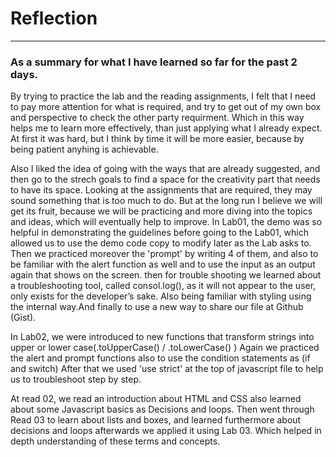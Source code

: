 # Reflection
----------------
### As a summary for what I have learned so far for the past 2 days.
>
By trying to practice the lab and the reading assignments, I felt that I need to pay more attention for what is required, and try to get out of my own box and perspective to check the other party requirment. Which in this way helps me to learn more effectively, than just applying what I already expect.
At first it was hard, but I think by time it will be more easier, because by being patient anyhing is achievable.
>
Also I liked the idea of going with the ways that are already suggested, and then go to the strech goals to find a space for the creativity part that needs to have its space.
Looking at the assignments that are required, they may sound something that is too much to do. But at the long run I believe we will get its fruit, because we will be practicing and more diving into the topics and ideas, which will eventually help to improve.
In Lab01, the demo was so helpful in demonstrating the guidelines before going to the Lab01, which allowed us to use the demo code copy to modify later as the Lab asks to. Then we practiced moreover the 'prompt' by writing 4 of them, and also to be familiar with the alert function as well and to use the input as an output again that shows on the screen.
then for trouble shooting we learned about a troubleshooting tool, called consol.log(), as it will not appear to the user, only exists for the developer’s sake.
Also being familiar with styling using the internal way.And finally to use a new way to share our file at Github (Gist).
>
In Lab02, we were introduced to new functions that transform strings into upper or lower case(.toUpperCase() / .toLowerCase() )
Again we practiced the alert and prompt functions also to use the condition statements as (if and switch) 
After that we used 'use strict' at the top of javascript file to help us to troubleshoot step by step.
>
At read 02, we read an introduction about HTML and CSS also learned about some Javascript basics as Decisions and loops.
Then went through Read 03 to learn about lists and boxes, and learned furthermore about decisions and loops afterwards we applied it using Lab 03. Which helped in depth understanding of these terms and concepts.

